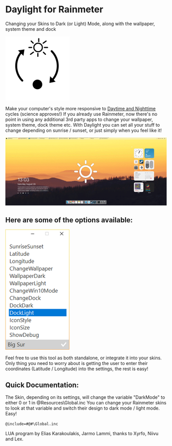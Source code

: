 # Daylight for Rainmeter
Changing your Skins to Dark (or Light) Mode, along with the wallpaper, system theme and dock

![Daylight Logo](/images/daylight.png)

Make your computer's style more responsive to [Daytime and Nighttime](https://www.youtube.com/watch?v=Ln2Xq8fCNI8) cycles (science approves!)
If you already use Rainmeter, now there's no point in using any additional 3rd party apps to change your wallpaper, system theme, dock theme etc. With Daylight you can set all your stuff to change depending on sunrise / sunset, or just simply when you feel like it!

![Daylight Logo](/images/daylight.gif)

## Here are some of the options available:

![Settings](/images/settings.png)

Feel free to use this tool as both standalone, or integrate it into your skins.
Only thing you need to worry about is getting the user to enter their coordinates (Latitude / Longitude) into the settings, the rest is easy!

## Quick Documentation:

The Skin, depending on its settings, will change the variable "DarkMode" to either 0 or 1 in @Resources\Global.inc
You can change your Rainmeter skins to look at that variable and switch their design to dark mode / light mode. Easy!

`@include=#@#\Global.inc`


LUA program by Elias Karakoulakis, Jarmo Lammi, thanks to Xyrfo, Niivu and Lex.
